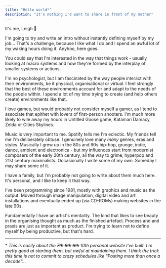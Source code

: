 ```yaml
---
title: "Hello world*"
description: "It's nothing I'd want to share in front of my mother"
---
```


It's me, Leigh :wave:

I'm going to try and write an intro without instantly defining myself by my job... That's a challenge, because I like what I do and I spend an awful lot of my waking hours doing it. Anyhoo, here goes.

You could say that I'm interested in the way that things work - usually looking at macro systems and how they're formed by the interplay of smaller systems or actions.

I'm no psychologist, but I am fascinated by the way people interact with their environments, be it physical, organisational or virtual. I feel strongly that the best of these environments account for and adapt to the needs of the people within. I spend a lot of my time trying to create (and help others create) environments like that. 

I love games, but would probably not consider myself a gamer, as I tend to associate that epithet with lovers of first-person shooters. I'm much more likely to wile away my hours in Untitled Goose game, Katamari Damacy, Zelda or Cities Skylines.

Music is _very_ important to me. Spotify tells me I'm eclectic. My friends tell me I'm deliberately obtuse. I genuinely love many _many_ genres, eras and styles. Musically I grew up in the 80s and 90s hip-hop, grunge, indie, dance, ambient and electronica - but my influences start from modernist composers of the early 20th century, all the way to grime, hyperpop and 21st century maximalists. Occasionally I write some of my own. Someday I may share some of it.

I have a family, but I'm probably not going to write about them much here. It's personal, and I like to keep it that way.

I've been programming since 1981, mostly with graphics and music as the output. Moved through image manipulation, digital video and art installations and eventually ended up (via CD-ROMs) making websites in the late 90s.

Fundamentally I have an artist's mentality. The kind that likes to see beauty in the organising thought as much as the finished artefact. Process and and praxis are just as important as product. I'm trying to learn not to define myself by being productive, but that's hard.


---



 \* _This is easily about the ~~7th~~ ~~8th~~ ~~9th~~ 10th personal website I've built. I'm pretty good at starting them, but awful at maintaining them. I think the trick this time is not to commit to crazy schedules like "Posting more than once a decade"..._
